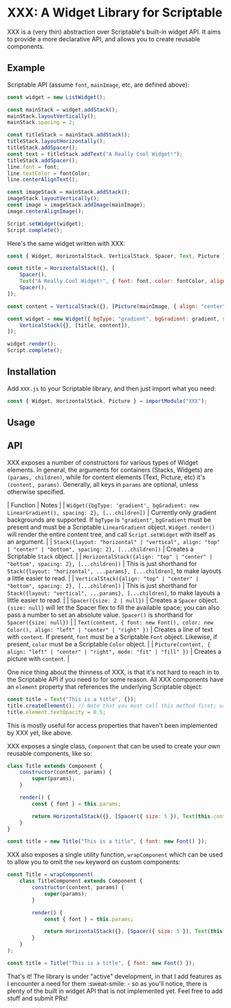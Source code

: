 # XXX: A Widget Library for Scriptable

XXX is a (very thin) abstraction over Scriptable's built-in widget API. It aims to provide a more declarative API, and allows you to create reusable components.

## Example

Scriptable API (assume `font`, `mainImage`, etc, are defined above):

```js
const widget = new ListWidget();

const mainStack = widget.addStack();
mainStack.layoutVertically();
mainStack.spacing = 2;

const titleStack = mainStack.addStack();
titleStack.layoutHorizontally();
titleStack.addSpacer();
const text = titleStack.addText("A Really Cool Widget!");
titleStack.addSpacer();
line.font = font;
line.textColor = fontColor;
line.centerAlignText();

const imageStack = mainStack.addStack();
imageStack.layoutVertically();
const image = imageStack.addImage(mainImage);
image.centerAlignImage();

Script.setWidget(widget);
Script.complete();
```

Here's the same widget written with XXX:

```js
const { Widget, HorizontalStack, VerticalStack, Spacer, Text, Picture } = importModule("XXX");

const title = HorizontalStack({}, [
    Spacer(),
    Text("A Really Cool Widget!", { font: font, color: fontColor, align: "center" }),
    Spacer(),
]);

const content = VerticalStack({}, [Picture(mainImage, { align: "center" })]);

const widget = new Widget({ bgType: "gradient", bgGradient: gradient, spacing: 2 }, [
    VerticalStack({}, [title, content]),
]);

widget.render();
Script.complete();
```

## Installation

Add `XXX.js` to your Scriptable library, and then just import what you need:

```js
const { Widget, HorizontalStack, Picture } = importModule("XXX");
```

## Usage

## API

XXX exposes a number of constructors for various types of Widget elements. In general, the arguments for containers (Stacks, Widgets) are `(params, children)`, while for content elements (Text, Picture, etc) it's `(content, params)`. Generally, all keys in `params` are optional, unless otherwise specified.

| Function | Notes |
| `Widget({bgType: 'gradient', bgGradient: new LinearGradient(), spacing: 2}, [...children])` | Currently only gradient backgrounds are supported. If `bgType` is `"gradient"`, `bgGradient` must be present and must be a Scriptable `LinearGradient` object. `Widget.render()` will render the entire content tree, and call `Script.setWidget` with itself as an argument. |
| `Stack({layout: "horizontal" | "vertical", align: "top" | "center" | "bottom", spacing: 2}, [...children])` | Creates a Scriptable `Stack` object. |
| `HorizontalStack({align: "top" | "center" | "bottom", spacing: 2}, [...children])` | This is just shorthand for `Stack({layout: "horizontal", ...params}, [...children]`, to make layouts a little easier to read. |
| `VerticalStack({align: "top" | "center" | "bottom", spacing: 2}, [...children])` | This is just shorthand for `Stack({layout: "vertical", ...params}, [...children]`, to make layouts a little easier to read. |
| `Spacer({size: 2 | null})` | Creates a `Spacer` object. `{size: null}` will let the Spacer flex to fill the available space; you can also pass a number to set an absolute value. `Spacer()` is shorthand for `Spacer({size: null})` |
| `Text(content, { font: new Font(), color: new Color(), align: "left" | "center" | "right" })` | Creates a line of text with `content`. If present, `font` must be a Scriptable `Font` object. Likewise, if present, `color` must be a Scriptable `Color` object. |
| `Picture(content, { align: "left" | "center" | "right", mode: "fit" | "fill" })` | Creates a picture with `content`. |

One nice thing about the thinness of XXX, is that it's not hard to reach in to the Scriptable API if you need to for some reason. All XXX components have an `element` property that references the underlying Scriptable object:

```js
const title = Text("This is a title", {});
title.createElement(); // Note that you must call this method first; usually the underlying objects are not created until the final call to `render()` on the Widget.
title.element.textOpacity = 0.5;
```

This is mostly useful for access properties that haven't been implemented by XXX yet, like above.

XXX exposes a single class, `Component` that can be used to create your own reusable components, like so:

```js
class Title extends Component {
    constructor(content, params) {
        super(params);
    }

    render() {
        const { font } = this.params;

        return HorizontalStack({}, [Spacer({ size: 5 }), Text(this.content, { font })]);
    }
}

const title = new Title("This is a title", { font: new Font() });
```

XXX also exposes a single utility function, `wrapComponent` which can be used to allow you to omit the `new` keyword on custom components:

```js
const Title = wrapComponent(
    class TitleComponent extends Component {
        constructor(content, params) {
            super(params);
        }

        render() {
            const { font } = this.params;

            return HorizontalStack({}, [Spacer({ size: 5 }), Text(this.content, { font })]);
        }
    }
);

const title = Title("This is a title", { font: new Font() });
```

That's it! The library is under "active" development, in that I add features as I encounter a need for them :sweat-smile: - so as you'll notice, there is plenty of the built in widget API that is not implemented yet. Feel free to add stuff and submit PRs!
